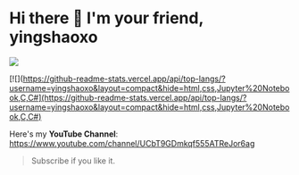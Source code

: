 # Hi there 👋 I'm your friend, yingshaoxo


[![](https://github-readme-stats.vercel.app/api?bg_color=151515&text_color=9f9f9f&icon_color=79ff97&title_color=fff&username=yingshaoxo&show_icons=true&count_private=true)](https://github-readme-stats.vercel.app/api?bg_color=151515&text_color=9f9f9f&icon_color=79ff97&title_color=fff&username=yingshaoxo&show_icons=true&count_private=true)

[![](https://github-readme-stats.vercel.app/api/top-langs/?username=yingshaoxo&layout=compact&hide=html,css,Jupyter%20Notebook,C,C#](https://github-readme-stats.vercel.app/api/top-langs/?username=yingshaoxo&layout=compact&hide=html,css,Jupyter%20Notebook,C,C#)

<!--
![Metrics](https://metrics.lecoq.io/yingshaoxo?template=classic&languages=1&languages.ignored=html%2C%20Jupyter%20Notebook%2CShaderLab%2C%20css%2Cc%2Cphp%2CBatchfile%2CAssembly&languages.colors=github&languages.threshold=0%25&config.timezone=Asia%2FShanghai)
-->

Here's my **YouTube Channel**: https://www.youtube.com/channel/UCbT9GDmkqf555ATReJor6ag
> Subscribe if you like it.

<!--
I can code with Python, Typescript, CPP.

But I prefer to be an expert of Python, CPP, Dart.

> I don't wanna be a failure.
--> 

<!-- Got a part time job recentely
I'm looking for a way to constantly improve my English speaking ability. (Advanced Level for Commercial Usage)

So if you are a native English speaker, you can contact me to invite me to work for you as a part-time coder or researcher.

All you have to pay is spent 10 minutes per day to practice English with me (I mean, a real time conversation, in the form of audio or video).
-->

<!--
**yingshaoxo/yingshaoxo** is a ✨ _special_ ✨ repository because its `README.md` (this file) appears on your GitHub profile.


### I do open source at Github, making free tutorials at Youtube. If my government won't arrest me, I would also like to share my thoughts on Twitter.

I have a real-life job, but it's not related to programming.

I want to do some part-time jobs in my spare time. Because one day, I wish I could stay alive with coding.

> And also, I love dollars more than RMB.

My power comes from Python, Javascript, Dart, Java, Golang, CPP, and so on. But to be honest, I can only use `Flutter` or `Reactjs` or `Expo` or `Vuejs` or `Electron` or `Android Studio` or `Keras` or `Linux` or `Github` or `Stackoverflow` to do some development. Yes, I'm not an expert, so sadly.

For what I could do, you could take a look at my repos, except those I forked, they have everything you need to know me.

By the way, contact me with [Gmail](yingshaoxo@gmail.com), don't use some weird soft like WeChat or kinds of. (Best wishes to you if you do)

[<img src="https://github.com/yingshaoxo/yingshaoxo/raw/master/become_a_patron_button.png" width="200">](https://www.patreon.com/bePatron?u=45200693)

-->
